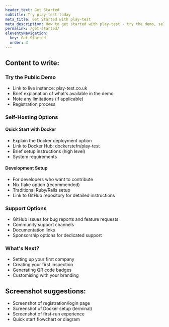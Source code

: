 ```yaml
---
header_text: Get Started
subtitle: Try play-test today
meta_title: Get Started with play-test
meta_description: How to get started with play-test - try the demo, self-host, or contribute
permalink: /get-started/
eleventyNavigation:
  key: Get Started
  order: 3
---
```


<!-- WRITE: Get started guide -->

## Content to write:

### Try the Public Demo

- Link to live instance: play-test.co.uk
- Brief explanation of what's available in the demo
- Note any limitations (if applicable)
- Registration process

### Self-Hosting Options

#### Quick Start with Docker

- Explain the Docker deployment option
- Link to Docker Hub: dockerstefn/play-test
- Brief setup instructions (high level)
- System requirements

#### Development Setup

- For developers who want to contribute
- Nix flake option (recommended)
- Traditional Ruby/Rails setup
- Link to GitHub repository for detailed instructions

### Support Options

- GitHub issues for bug reports and feature requests
- Community support channels
- Documentation links
- Sponsorship options for dedicated support

### What's Next?

- Setting up your first company
- Creating your first inspection
- Generating QR code badges
- Customising with your branding

## Screenshot suggestions:

- Screenshot of registration/login page
- Screenshot of Docker setup (terminal)
- Screenshot of first-run experience
- Quick start flowchart or diagram

